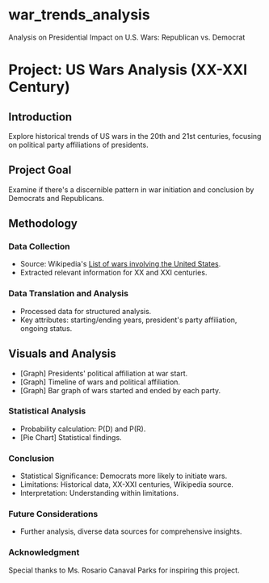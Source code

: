 # war_trends_analysis
Analysis on Presidential Impact on U.S. Wars: Republican vs. Democrat

# Project: US Wars Analysis (XX-XXI Century)

## Introduction

Explore historical trends of US wars in the 20th and 21st centuries, focusing on political party affiliations of presidents.

## Project Goal

Examine if there's a discernible pattern in war initiation and conclusion by Democrats and Republicans.

## Methodology

### Data Collection

- Source: Wikipedia's [List of wars involving the United States](https://en.wikipedia.org/wiki/List_of_wars_involving_the_United_States).
- Extracted relevant information for XX and XXI centuries.

### Data Translation and Analysis

- Processed data for structured analysis.
- Key attributes: starting/ending years, president's party affiliation, ongoing status.

## Visuals and Analysis

- [Graph] Presidents' political affiliation at war start.
- [Graph] Timeline of wars and political affiliation.
- [Graph] Bar graph of wars started and ended by each party.

### Statistical Analysis

- Probability calculation: P(D) and P(R).
- [Pie Chart] Statistical findings.

### Conclusion

- Statistical Significance: Democrats more likely to initiate wars.
- Limitations: Historical data, XX-XXI centuries, Wikipedia source.
- Interpretation: Understanding within limitations.

### Future Considerations

- Further analysis, diverse data sources for comprehensive insights.

### Acknowledgment

Special thanks to Ms. Rosario Canaval Parks for inspiring this project.


